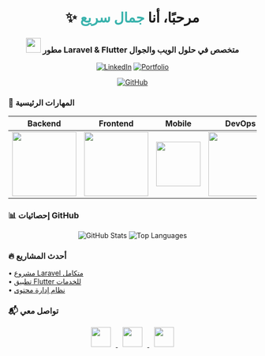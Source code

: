 <h1 align="center">✨ مرحبًا، أنا <span style="color:#38B2AC">جمال سريع</span></h1>
<h3 align="center"><img src="https://media.giphy.com/media/WUlplcMpOCEmTGBtBW/giphy.gif" width="30"> مطور Laravel & Flutter متخصص في حلول الويب والجوال</h3>

<div align="center">

[![LinkedIn](https://img.shields.io/badge/-LinkedIn-0A66C2?style=flat-square&logo=Linkedin&logoColor=white&link=https://www.linkedin.com/in/jamal-saree-0b3b62261)](https://www.linkedin.com/in/jamal-saree-0b3b62261)
[![Portfolio](https://img.shields.io/badge/-Portfolio-FF5722?style=flat-square&logo=About.me&logoColor=white&link=https://solo.to/jamalsareea)](https://solo.to/jamalsareea)

[![GitHub](https://img.shields.io/badge/-GitHub-181717?style=flat-square&logo=GitHub&logoColor=white&link=https://github.com/jamal-sareea25)](https://github.com/jamal-sareea25)

</div>



### 🎯 المهارات الرئيسية
<div align="center">
  
| Backend | Frontend | Mobile | DevOps |
|---------|----------|--------|--------|
| <img src="https://skillicons.dev/icons?i=laravel,php,mysql" width="130"> | <img src="https://skillicons.dev/icons?i=html,css,js,bootstrap" width="130"> | <img src="https://skillicons.dev/icons?i=flutter,dart" width="90"> | <img src="https://skillicons.dev/icons?i=git,docker,aws" width="130"> |

</div>



### 📊 إحصائيات GitHub
<div align="center">

![GitHub Stats](https://github-readme-stats.vercel.app/api?username=jamal-sareea25&show_icons=true&count_private=true&theme=algolia&hide_border=true)
![Top Languages](https://github-readme-stats.vercel.app/api/top-langs/?username=jamal-sareea25&layout=compact&theme=algolia&hide_border=true)

</div>



### 🔥 أحدث المشاريع
<!-- استبدل هذه الروابط بمشاريعك الحقيقية -->
• [مشروع Laravel متكامل](https://github.com/jamal-sareea25/project1)  
• [تطبيق Flutter للخدمات](https://github.com/jamal-sareea25/project2)  
• [نظام إدارة محتوى](https://github.com/jamal-sareea25/project3)



### 📬 تواصل معي
<p align="center">
  <a href="https://www.linkedin.com/in/jamal-saree" target="_blank">
    <img src="https://cdn-icons-png.flaticon.com/512/174/174857.png" width="40" style="margin:0 10px">
  </a>
  <a href="https://solo.to/jamalsareea" target="_blank">
    <img src="https://cdn-icons-png.flaticon.com/512/1006/1006771.png" width="40" style="margin:0 10px">
  </a>
  <a href="mailto:your.email@example.com" target="_blank">
    <img src="https://cdn-icons-png.flaticon.com/512/732/732200.png" width="40" style="margin:0 10px">
  </a>
</p>
